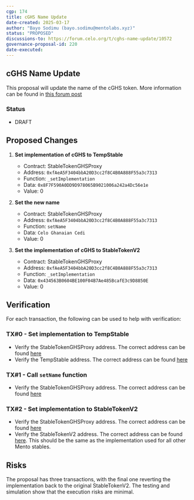 ```yaml
---
cgp: 174
title: cGHS Name Update
date-created: 2025-03-17
author: "Bayo Sodimu (bayo.sodimu@mentolabs.xyz)"
status: "PROPOSED"
discussions-to: https://forum.celo.org/t/cghs-name-update/10572
governance-proposal-id: 220
date-executed:
---
```


## cGHS Name Update

This proposal will update the name of the cGHS token. More information can be found in [this forum post](https://forum.celo.org/t/cghs-name-update)

### Status

- DRAFT

## Proposed Changes

1. **Set implementation of cGHS to TempStable**

   - Contract: StableTokenGHSProxy
   - Address: `0xfAeA5F3404bbA20D3cc2f8C4B0A888F55a3c7313`
   - Function: `_setImplementation`
   - Data: `0x8F7F590A0DD9D978065B9021006a242a4Dc56e1e`
   - Value: 0

2. **Set the new name**

   - Contract: StableTokenGHSProxy
   - Address: `0xfAeA5F3404bbA20D3cc2f8C4B0A888F55a3c7313`
   - Function: `setName`
   - Data: `Celo Ghanaian Cedi`
   - Value: 0

3. **Set the implementation of cGHS to StableTokenV2**

   - Contract: StableTokenGHSProxy
   - Address: `0xfAeA5F3404bbA20D3cc2f8C4B0A888F55a3c7313`
   - Function: `_setImplementation`
   - Data: `0x434563B0604BE100F04B7Ae485BcafE3c9D8850E`
   - Value: 0

## Verification

For each transaction, the following can be used to help with verification:

### TX#0 - Set implementation to TempStable

- Verify the StableTokenGHSProxy address. The correct address can be found [here](https://docs.mento.org/mento/developers/deployments/addresses)
- Verify the TempStable address. The correct address can be found [here](https://github.com/mento-protocol/mento-deployment/blob/72e555f6a58e29dc998a3ac779333af717ccf020/broadcast/cGHS-00-Temp-Implementation.sol/42220/run-latest.json#L7)

### TX#1 - Call `setName` function

- Verify the StableTokenGHSProxy address. The correct address can be found [here](https://docs.mento.org/mento/developers/deployments/addresses)

### TX#2 - Set implementation to StableTokenV2

- Verify the StableTokenGHSProxy address. The correct address can be found [here](https://docs.mento.org/mento/developers/deployments/addresses)
- Verify the StableTokenV2 address. The correct address can be found [here](https://docs.mento.org/mento/developers/deployments/addresses). This should be the same as the implementation used for all other Mento stables.

 
## Risks
 
The proposal has three transactions, with the final one reverting the implementation back to the original StableTokenV2. The testing and simulation show that the execution risks are minimal.
